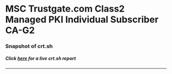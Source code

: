 # MSC Trustgate.com Class2 Managed PKI Individual Subscriber CA-G2
### Snapshot of crt.sh
##### Click [here](https://crt.sh/?q=DB02905B50271EF2947501FB7132FE6BD1B708C1428D1D2CD10A70FD1491A55F) for a live crt.sh report

---

